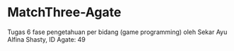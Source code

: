 # MatchThree-Agate
Tugas 6 fase pengetahuan per bidang (game programming) oleh Sekar Ayu Alfina Shasty, ID Agate: 49
